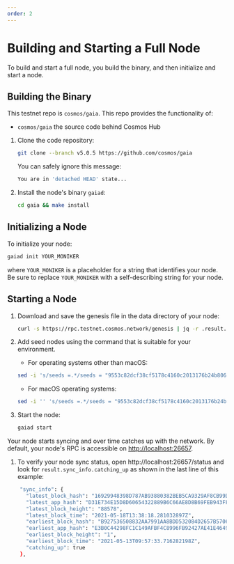 ```yaml
---
order: 2
---
```


# Building and Starting a Full Node

To build and start a full node, you build the binary, and then initialize and start a node.

## Building the Binary

This testnet repo is `cosmos/gaia`. This repo provides the functionality of:

- `cosmos/gaia` the source code behind Cosmos Hub

1. Clone the code repository:

    ```bash
    git clone --branch v5.0.5 https://github.com/cosmos/gaia
    ```

    You can safely ignore this message:

    ```bash
    You are in 'detached HEAD' state...
    ```

1. Install the node's binary `gaiad`:

    ```bash
    cd gaia && make install
    ```

## Initializing a Node

To initialize your node:

```bash
gaiad init YOUR_MONIKER
```

where `YOUR_MONIKER` is a placeholder for a string that identifies your node. Be sure to replace `YOUR_MONIKER` with a self-describing string for your node.

## Starting a Node

1. Download and save the genesis file in the data directory of your node:

    ```bash
    curl -s https://rpc.testnet.cosmos.network/genesis | jq -r .result.genesis > ~/.gaia/config/genesis.json
    ```

1. Add seed nodes using the command that is suitable for your environment.

    - For operating systems other than macOS:

    ```bash
    sed -i 's/seeds =.*/seeds = "9553c82dcf38cf5178c4160c2013176b24b806a4@p2p.testnet.cosmos.network:32714,64fefc98915aa430417ba893bf13bd8cc101aedf@p2p.testnet.cosmos.network:32138"/g' ~/.gaia/config/config.toml
    ```

    - For macOS operating systems:

    ```bash
    sed -i '' 's/seeds =.*/seeds = "9553c82dcf38cf5178c4160c2013176b24b806a4@p2p.testnet.cosmos.network:32714,64fefc98915aa430417ba893bf13bd8cc101aedf@p2p.testnet.cosmos.network:32138"/g' ~/.gaia/config/config.toml
    ```

1. Start the node:

    ```bash
    gaiad start
    ```

Your node starts syncing and over time catches up with the network. By default, your node's RPC is accessible on [http://localhost:26657](http://localhost:26657).

1. To verify your node sync status, open http://localhost:26657/status and look for `result.sync_info.catching_up` as shown in the last line of this example:

```bash
    "sync_info": {
      "latest_block_hash": "16929948398D787AB93880382BEB5CA9329AF8CB99D4DA864603C9F2068F8670",
      "latest_app_hash": "D31E734E15D8D60654322889B6C66AE8D8B69FEB943FF43EF872FEF7F3E3C195",
      "latest_block_height": "88578",
      "latest_block_time": "2021-05-18T13:38:18.281032897Z",
      "earliest_block_hash": "B927536508832AA7991AA8BDD532084D2657B570611054DF4647126CDC2C7CA9",
      "earliest_app_hash": "E3B0C44298FC1C149AFBF4C8996FB92427AE41E4649B934CA495991B7852B855",
      "earliest_block_height": "1",
      "earliest_block_time": "2021-05-13T09:57:33.716282198Z",
      "catching_up": true
    },
```
